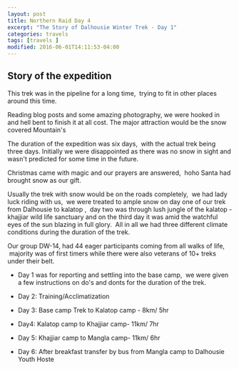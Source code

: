 ```yaml
---
layout: post
title: Northern Raid Day 4
excerpt: "The Story of Dalhousie Winter Trek - Day 1"
categories: travels
tags: [travels ]
modified: 2016-06-01T14:11:53-04:00
---
```

## Story of the expedition

This trek was in the pipeline for a long time,  trying to fit in other places around this time.

Reading blog posts and some amazing photography, we were hooked in and hell bent to finish it at all cost. The major attraction would be the snow covered Mountain's

The duration of the expedition was six days,  with the actual trek being three days. Initially we were disappointed as there was no snow in sight and wasn't predicted for some time in the future.

Christmas came with magic and our prayers are answered,  hoho Santa had brought snow as our gift.

Usually the trek with snow would be on the roads completely,  we had lady luck riding with us,  we were treated to ample snow on day one of our trek from Dalhousie to kalatop ,  day two was through lush jungle of the kalatop -khajjiar wild life sanctuary and on the third day it was amid the watchful eyes of the sun blazing in full glory.  All in all we had three different climate conditions during the duration of the trek.

Our group DW-14, had 44 eager participants coming from all walks of life,  majority was of first timers while there were also veterans of 10+ treks under their belt.

* Day 1 was for reporting and settling into the base camp,  we were given a few instructions on do's and donts for the duration of the trek.


* Day 2: Training/Acclimatization

* Day 3: Base camp Trek to Kalatop camp - 8km/ 5hr

* Day4: Kalatop camp to Khajjiar camp- 11km/ 7hr

* Day 5: Khajjiar camp to Mangla camp- 11km/ 6hr

* Day 6: After breakfast transfer by bus from Mangla camp to Dalhousie Youth Hoste
